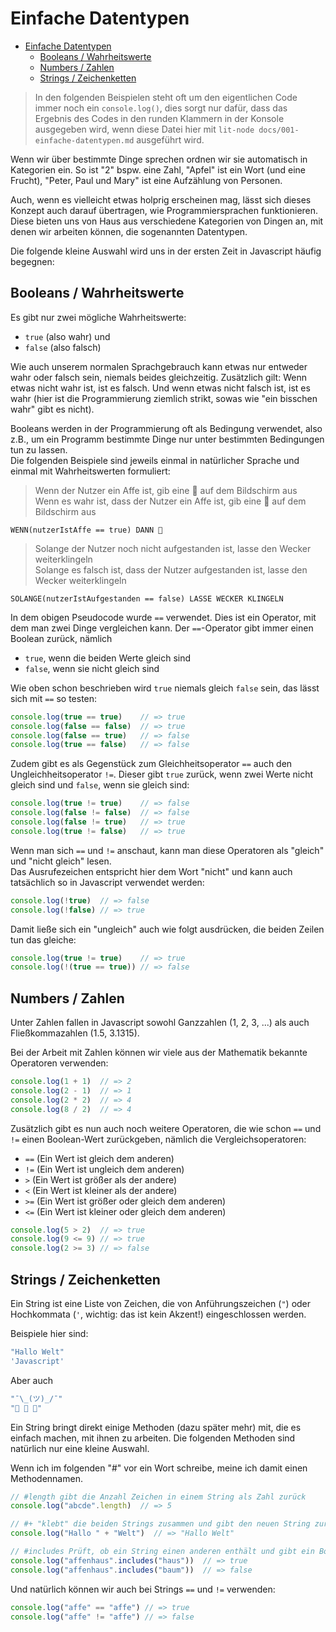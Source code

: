 # Einfache Datentypen

- [Einfache Datentypen](#einfache-datentypen)
  - [Booleans / Wahrheitswerte](#booleans--wahrheitswerte)
  - [Numbers / Zahlen](#numbers--zahlen)
  - [Strings / Zeichenketten](#strings--zeichenketten)

> In den folgenden Beispielen steht oft um den eigentlichen Code immer noch ein `console.log()`, dies sorgt
nur dafür, dass das Ergebnis des Codes in den runden Klammern in der Konsole ausgegeben wird,
wenn diese Datei hier mit `lit-node docs/001-einfache-datentypen.md` ausgeführt wird.

Wenn wir über bestimmte Dinge sprechen ordnen wir sie automatisch in Kategorien ein. So ist "2"
bspw. eine Zahl, "Apfel" ist ein Wort (und eine Frucht), "Peter, Paul und Mary" ist eine Aufzählung
von Personen.

Auch, wenn es vielleicht etwas holprig erscheinen mag, lässt sich dieses Konzept auch darauf
übertragen, wie Programmiersprachen funktionieren. Diese bieten uns von Haus aus verschiedene Kategorien von Dingen an, mit denen wir arbeiten können, die sogenannten Datentypen.

Die folgende kleine Auswahl wird uns in der ersten Zeit in Javascript häufig begegnen:

## Booleans / Wahrheitswerte

Es gibt nur zwei mögliche Wahrheitswerte:

* `true` (also wahr) und
* `false` (also falsch)

Wie auch unserem normalen Sprachgebrauch kann etwas nur entweder wahr oder falsch sein, niemals beides gleichzeitig. Zusätzlich gilt: Wenn etwas nicht wahr ist, ist es falsch. Und wenn etwas nicht falsch ist, ist es wahr (hier ist die Programmierung ziemlich strikt, sowas wie "ein bisschen wahr" gibt es nicht).

Booleans werden in der Programmierung oft als Bedingung verwendet, also z.B., um ein Programm
bestimmte Dinge nur unter bestimmten Bedingungen tun zu lassen.  
Die folgenden Beispiele sind jeweils einmal in natürlicher Sprache und einmal mit Wahrheitswerten formuliert:

> Wenn der Nutzer ein Affe ist, gib eine 🍌 auf dem Bildschirm aus  
> Wenn es wahr ist, dass der Nutzer ein Affe ist, gib eine 🍌 auf dem Bildschirm aus

```
WENN(nutzerIstAffe == true) DANN 🍌
```

> Solange der Nutzer noch nicht aufgestanden ist, lasse den Wecker weiterklingeln  
> Solange es falsch ist, dass der Nutzer aufgestanden ist, lasse den Wecker weiterklingeln

```
SOLANGE(nutzerIstAufgestanden == false) LASSE WECKER KLINGELN
```

In dem obigen Pseudocode wurde `==` verwendet. Dies ist ein Operator, mit dem man zwei Dinge
vergleichen kann. Der `==`-Operator gibt immer einen Boolean zurück, nämlich

* `true`, wenn die beiden Werte gleich sind
* `false`, wenn sie nicht gleich sind

Wie oben schon beschrieben wird `true` niemals gleich `false` sein, das lässt sich mit `==` so testen:

```js
console.log(true == true)    // => true
console.log(false == false)  // => true
console.log(false == true)   // => false
console.log(true == false)   // => false
```

Zudem gibt es als Gegenstück zum Gleichheitsoperator `==` auch den Ungleichheitsoperator `!=`.
Dieser gibt `true` zurück, wenn zwei Werte nicht gleich sind und `false`, wenn sie gleich sind:

```js
console.log(true != true)    // => false
console.log(false != false)  // => false
console.log(false != true)   // => true
console.log(true != false)   // => true
```

Wenn man sich `==` und `!=` anschaut, kann man diese Operatoren als "gleich" und "nicht gleich" lesen.  
Das Ausrufezeichen entspricht hier dem Wort "nicht" und kann auch tatsächlich so in Javascript verwendet werden:

```js
console.log(!true)  // => false
console.log(!false) // => true
```

Damit ließe sich ein "ungleich" auch wie folgt ausdrücken, die beiden Zeilen tun das gleiche:

```js
console.log(true != true)    // => true
console.log(!(true == true)) // => false
```

## Numbers / Zahlen

Unter Zahlen fallen in Javascript sowohl Ganzzahlen (1, 2, 3, ...) als auch Fließkommazahlen (1.5, 3.1315).

Bei der Arbeit mit Zahlen können wir viele aus der Mathematik bekannte Operatoren verwenden:

```js
console.log(1 + 1)  // => 2
console.log(2 - 1)  // => 1
console.log(2 * 2)  // => 4
console.log(8 / 2)  // => 4
```

Zusätzlich gibt es nun auch noch weitere Operatoren, die wie schon `==` und `!=` einen Boolean-Wert
zurückgeben, nämlich die Vergleichsoperatoren:

* `==` (Ein Wert ist gleich dem anderen)
* `!=` (Ein Wert ist ungleich dem anderen)
* `>`  (Ein Wert ist größer als der andere)
* `<`  (Ein Wert ist kleiner als der andere)
* `>=` (Ein Wert ist größer oder gleich dem anderen)
* `<=` (Ein Wert ist kleiner oder gleich dem anderen)

```js
console.log(5 > 2)  // => true
console.log(9 <= 9) // => true
console.log(2 >= 3) // => false
```

## Strings / Zeichenketten

Ein String ist eine Liste von Zeichen, die von Anführungszeichen (`"`) oder Hochkommata (`'`, wichtig:
das ist kein Akzent!) eingeschlossen werden.

Beispiele hier sind:

```js
"Hallo Welt"
'Javascript'
```

Aber auch

```js
"¯\_(ツ)_/¯"
"🙉 🙈 🙊"
```

Ein String bringt direkt einige Methoden (dazu später mehr) mit, die es einfach machen, mit ihnen zu arbeiten. Die folgenden Methoden sind natürlich nur eine kleine Auswahl.

Wenn ich im folgenden "#" vor ein Wort schreibe, meine ich damit einen Methodennamen.

```js
// #length gibt die Anzahl Zeichen in einem String als Zahl zurück
console.log("abcde".length)  // => 5

// #+ "klebt" die beiden Strings zusammen und gibt den neuen String zurück
console.log("Hallo " + "Welt")  // => "Hallo Welt"

// #includes Prüft, ob ein String einen anderen enthält und gibt ein Boolean zurück
console.log("affenhaus".includes("haus"))  // => true
console.log("affenhaus".includes("baum"))  // => false
```

Und natürlich können wir auch bei Strings `==` und `!=` verwenden:

```js
console.log("affe" == "affe") // => true
console.log("affe" != "affe") // => false
```